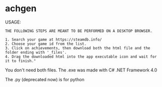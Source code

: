 # achgen

USAGE:

    THE FOLLOWING STEPS ARE MEANT TO BE PERFORMED ON A DESKTOP BROWSER.

    1. Search your game at https://steamdb.info/
    2. Choose your game id from the list.
    3. Click on achievements, then download both the html file and the folder ending with '_files'.
    4. Drag the downloaded html into the app executable icon and wait for it to finish."

You don't need both files.
The .exe was made with C# .NET Framework 4.0

The .py (deprecated now) is for python
